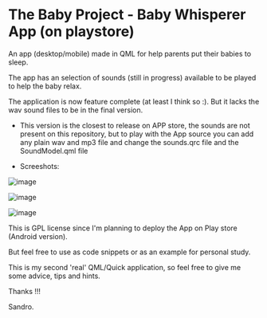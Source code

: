 # The Baby Project - Baby Whisperer App (on playstore)

An app (desktop/mobile) made in QML for help parents put their babies to sleep.

The app has an selection of sounds (still in progress) available to be played to help the baby relax.

The application is now feature complete (at least I think so :). But it lacks the wav sound files to be in the final version.

* This version is the closest to release on APP store, the sounds are not present on this repository, but to play with the App source you can add any plain wav and mp3 file and change the sounds.qrc file and the SoundModel.qml file

* Screeshots:

![image](https://user-images.githubusercontent.com/2021800/62234672-8856b080-b3a1-11e9-81e4-34af6b6a2e52.png)

![image](https://user-images.githubusercontent.com/2021800/62234702-9a385380-b3a1-11e9-9427-8a1a5d85ab7a.png)

![image](https://user-images.githubusercontent.com/2021800/62234733-a6241580-b3a1-11e9-9b89-1ac0a4aa9b2a.png)


This is GPL license since I'm planning to deploy the App on Play store (Android version).

But feel free to use as code snippets or as an example for personal study.

This is my second 'real' QML/Quick application, so feel free to give me some advice, tips and hints. 

Thanks !!!

Sandro.

